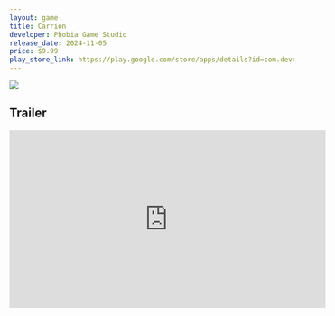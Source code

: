 ```yaml
---
layout: game
title: Carrion
developer: Phobia Game Studio
release_date: 2024-11-05
price: $9.99
play_store_link: https://play.google.com/store/apps/details?id=com.devolver.carrion
---
```


<!-- Write your game description here. -->

<!-- Add your image embeds here. Remember to place images in assets/images/ -->
<img src="{{ 'assets/images/carrion_gameplay.jpg' | relative_url }}" />
<!-- IMPORTANT: Please manually place the image file 'carrion_gameplay.jpg' into the 'assets/images/' directory. -->

<!-- Optional: Add a rating section -->
<!-- ## My Rating
<!-- **Overall:** ⭐⭐⭐⭐☆ -->

<!-- Optional: Add a trailer section -->
## Trailer
<iframe width="560" height="315" src="https://www.youtube.com/embed/WSHn7HJcUmc?si=lzXoI__wubCPbd7r" title="YouTube video player" frameborder="0" allow="accelerometer; autoplay; clipboard-write; encrypted-media; gyroscope; picture-in-picture; web-share" referrerpolicy="strict-origin-when-cross-origin" allowfullscreen></iframe>